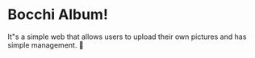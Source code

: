 # Bocchi Album!

It"s a simple web that allows users to upload their own pictures and has simple management.
🙂
